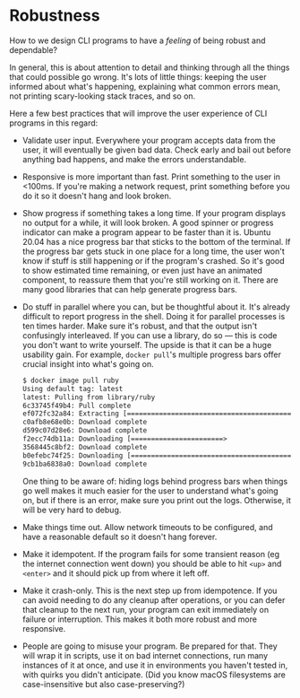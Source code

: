 # Robustness

How to we design CLI programs to have a _feeling_ of being robust and dependable?

In general, this is about attention to detail and thinking through all the things that could possible go wrong.  It's lots of little things: keeping the user informed about what's happening, explaining what common errors mean, not printing scary-looking stack traces, and so on.

Here a few best practices that will improve the user experience of CLI programs in this regard:

- Validate user input. Everywhere your program accepts data from the user, it will eventually be given bad data. Check early and bail out before anything bad happens, and make the errors understandable.

- Responsive is more important than fast. Print something to the user in <100ms. If you're making a network request, print something before you do it so it doesn't hang and look broken.

- Show progress if something takes a long time. If your program displays no output for a while, it will look broken. A good spinner or progress indicator can make a program appear to be faster than it is. Ubuntu 20.04 has a nice progress bar that sticks to the bottom of the terminal. If the progress bar gets stuck in one place for a long time, the user won't know if stuff is still happening or if the program's crashed. So it's good to show estimated time remaining, or even just have an animated component, to reassure them that you're still working on it. There are many good libraries that can help generate progress bars.

- Do stuff in parallel where you can, but be thoughtful about it. It's already difficult to report progress in the shell. Doing it for parallel processes is ten times harder. Make sure it's robust, and that the output isn't confusingly interleaved. If you can use a library, do so — this is code you don't want to write yourself. The upside is that it can be a huge usability gain. For example, `docker pull`'s multiple progress bars offer crucial insight into what's going on.

  ```txt
  $ docker image pull ruby
  Using default tag: latest
  latest: Pulling from library/ruby
  6c33745f49b4: Pull complete 
  ef072fc32a84: Extracting [================================================>  ]  7.569MB/7.812MB
  c0afb8e68e0b: Download complete 
  d599c07d28e6: Download complete 
  f2ecc74db11a: Downloading [=======================>                           ]  89.11MB/192.3MB
  3568445c8bf2: Download complete 
  b0efebc74f25: Downloading [===========================================>       ]  19.88MB/22.88MB
  9cb1ba6838a0: Download complete 
  ```

  One thing to be aware of: hiding logs behind progress bars when things go well makes it much easier for the user to understand what's going on, but if there is an error, make sure you print out the logs. Otherwise, it will be very hard to debug.

- Make things time out. Allow network timeouts to be configured, and have a reasonable default so it doesn't hang forever.

- Make it idempotent. If the program fails for some transient reason (eg the internet connection went down) you should be able to hit `<up>` and `<enter>` and it should pick up from where it left off.

- Make it crash-only. This is the next step up from idempotence. If you can avoid needing to do any cleanup after operations, or you can defer that cleanup to the next run, your program can exit immediately on failure or interruption. This makes it both more robust and more responsive.

- People are going to misuse your program. Be prepared for that. They will wrap it in scripts, use it on bad internet connections, run many instances of it at once, and use it in environments you haven't tested in, with quirks you didn't anticipate. (Did you know macOS filesystems are case-insensitive but also case-preserving?)
